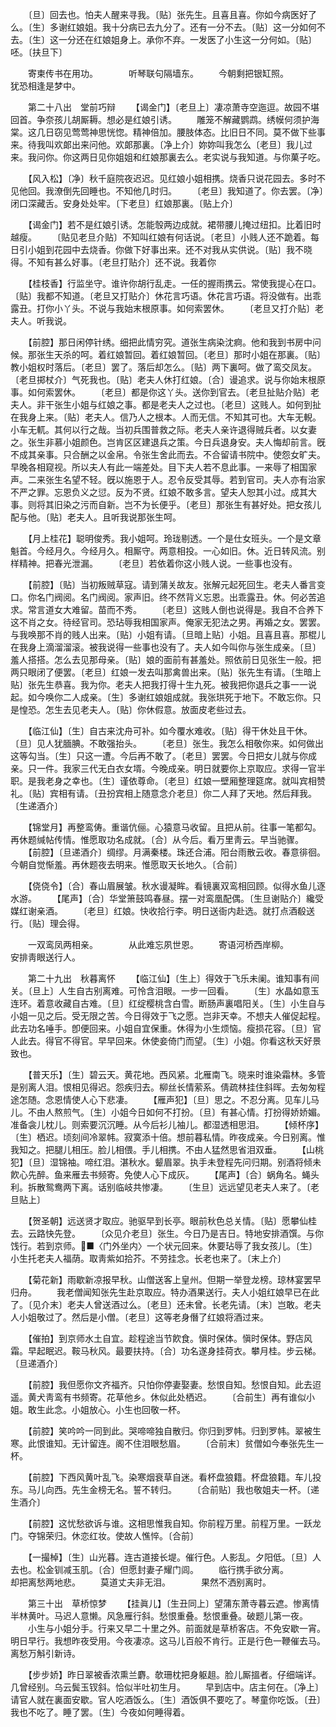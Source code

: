 <!-- { "loadSidebar": true } -->
　　〔旦〕回去也。怕夫人醒来寻我。〔贴〕张先生。且喜且喜。你如今病医好了么。〔生〕多谢红娘姐。我十分病已去九分了。还有一分不去。〔贴〕这一分如何不去。〔生〕这一分还在红娘姐身上。承你不弃。一发医了小生这一分何如。〔贴〕呸。〔扶旦下〕 

　　寄柬传书在用功。　　　　听琴联句隔墙东。 
　　今朝剩把银缸照。　　　　犹恐相逢是梦中。 

　　第二十八出　堂前巧辩 
　　【谒金门】〔老旦上〕凄凉萧寺空迤逗。故园不堪回首。争奈孩儿胡厮耨。想必是红娘引诱。 
　　雕笼不解藏鹦鹉。绣幙何须护海棠。这几日窃见莺莺神思恍惚。精神倍加。腰肢体态。比旧日不同。莫不做下些事来。待我叫欢郞出来问他。欢郞那裏。〔净上介〕妳妳叫我怎么〔老旦〕我儿过来。我问你。你这两日见你姐姐和红娘那裏去么。老实说与我知道。与你菓子吃。 

　　【风入松】〔净〕秋千庭院夜迟迟。见红娘小姐相携。烧香只说花园去。多时不见他回。我潦倒先回睡也。不知他几时归。 
　　〔老旦〕我知道了。你去罢。〔净〕闭口深藏舌。安身处处牢。〔下老旦〕红娘那裏。〔贴上介〕 

　　【谒金门】若不是红娘引诱。怎能彀两边成就。裙带腰儿掩过纽扣。比着旧时越瘦。 
　　〔贴见老旦介贴〕不知叫红娘有何话说。〔老旦〕小贱人还不跪着。每日引小姐到花园中去烧香。你做下好事出来。还不对我从实供说。〔贴〕我不晓得。不知有甚么好事。〔老旦打贴介〕还不说。我着你 

　　【桂枝香】行监坐守。谁许你胡行乱走。一任的握雨携云。常使我提心在口。〔贴〕我都不知道。〔老旦又打贴介〕休花言巧语。休花言巧语。将没做有。出乖露丑。打你小丫头。不说与我始末根原事。如何索罢休。 
　　〔老旦又打介贴〕老夫人。听我说。 

　　【前腔】那日闲停针绣。细把此情穷究。道张生病染沈痾。他和我到书房中问候。那张生天杀的呵。着红娘暂回。着红娘暂回。〔老旦〕那时小姐在那裏。〔贴〕教小姐权时落后。〔老旦〕罢了。落后却怎么。〔贴〕两下裏呵。做了鸾交凤友。〔老旦掷杖介〕气死我也。〔贴〕老夫人休打红娘。〔合〕谩追求。说与你始末根原事。如何索罢休。 
　　〔老旦〕都是你这丫头。送你到官去。〔老旦扯贴介贴〕老夫人。非干张生小姐与红娘之事。都是老夫人之过也。〔老旦〕这贱人。如何到扯在我身上来。〔贴〕老夫人。信乃人之根本。人而无信。不知其可也。大车无輗。小车无軏。其何以行之哉。当初兵围普救之际。老夫人亲许退得贼兵者。以女妻之。张生非慕小姐颜色。岂肯区区建退兵之策。今日兵退身安。夫人悔却前言。旣不成其亲事。只合酬之以金帛。令张生舍此而去。不合留请书院中。使怨女旷夫。早晚各相窥视。所以夫人有此一端差处。目下夫人若不息此事。一来辱了相国家声。二来张生名望不轻。旣以施恩于人。忍令反受其辱。若到官司。夫人亦有治家不严之罪。忘恩负义之愆。反为不贤。红娘不敢多言。望夫人恕其小过。成其大事。则将其旧染之污而自新。岂不为长便乎。〔老旦〕那张生有甚好处。把女孩儿配与他。〔贴〕老夫人。且听我说那张生呵。 

　　【月上桂花】聪明俊秀。我小姐呵。玲珑剔透。一个是仕女班头。一个是文章魁首。今经月久。今经月久。相厮守。两意相投。一心如旧。休。近日转风流。别样精神。把春光泄漏。 
　　〔老旦〕若依着你这小贱人说。一些事也没有。 

　　【前腔】〔贴〕当初叛贼草寇。请到蒲关故友。张解元起死回生。老夫人番言变口。你名门阀阅。名门阀阅。家声旧。终不然背义忘恩。出乖露丑。休。何必苦追求。常言道女大难留。苗而不秀。 
　　〔老旦〕这贱人倒也说得是。我自不合养下这不肖之女。待经官司。恐玷辱我相国家声。俺家无犯法之男。再婚之女。罢罢。与我唤那不肖的贱人出来。〔贴〕小姐有请。〔旦暗上贴〕小姐。且喜且喜。那棍儿在我身上滴溜溜滚。被我说得一些事也没有了。夫人如今叫你与张生成亲。〔旦〕羞人搭搭。怎么去见那母亲。〔贴〕娘的面前有甚羞处。照依前日见张生一般。把两只眼闭了便罢。〔老旦〕红娘一发去叫那禽兽出来。〔贴〕张先生有请。〔生暗上贴〕张先生恭喜。我为你。老夫人把我打得十生九死。被我把你退兵之事一一说起。如今唤你二人成亲。〔生〕多谢红娘姐成就。我张珙死于地下。不敢忘你。只是惶恐。怎生去见老夫人。〔贴〕你休假意。放面皮老些过去。 

　　【临江仙】〔生〕自古来沈舟可补。如今覆水难收。〔贴〕得干休处且干休。〔旦〕见人犹腼腆。不敢强抬头。 
　　〔老旦〕张生。我怎么相敬你来。如何做出这等勾当。〔生〕只这一遭。今后再不敢了。〔老旦〕罢罢。今日把女儿就与你成亲。只一件。我家三代无白衣女壻。今晚成亲。明日就要你上京取应。求得一官半职。是我老身之幸也。〔生〕谨依尊命。〔老旦〕红娘一壁厢整理筵席。就叫宾相赞礼。〔贴〕宾相有请。〔丑扮宾相上随意念介老旦〕你二人拜了天地。然后拜我。〔生递酒介〕 

　　【锦堂月】再整鸾俦。重谐伉俪。心猿意马收留。且把从前。往事一笔都勾。再休题缄帖传情。惟愿取功名成就。〔合〕从今后。看万里靑云。早当驰骤。 
　　【前腔】〔旦递酒介〕绸缪。月满秦楼。珠还合浦。阳台雨散云收。春意徘徊。今朝自觉惭羞。再休题夜去明来。惟愿取天长地久。〔合前〕 

　　【侥侥令】〔合〕春山眉展皱。秋水谩凝眸。看镜裏双鸾相回顾。似得水鱼儿逐水游。 
　　【尾声】〔合〕华堂箫鼓鸣春昼。摆一对鸾凰配偶。〔生旦谢贴介〕纔受媒红谢亲酒。 
　　〔老旦〕红娘。快收拾行李。明日送衙内赴选。就打点酒殽送行。〔贴〕理会得。 

　　一双鸾凤两相亲。　　　　从此难忘夙世恩。 
　　寄语河桥西岸柳。　　　　安排靑眼送行人。 

　　第二十九出　秋暮离怀 
　　【临江仙】〔生上〕得效于飞乐未阑。谁知事有间关。〔旦上〕人生自古别离难。可怜含泪眼。一步一回看。 
　　〔生〕水晶如意玉连环。着意收藏自古难。〔旦〕红绽樱桃含白雪。断肠声裏唱阳关。〔生〕小生自与小姐一见之后。受无限之苦。今日得效于飞之愿。岂非天幸。不想夫人催促起程。此去功名唾手。卽便回来。小姐自宜保重。休得为小生烦恼。瘦损花容。〔旦〕官人此去。得官不得官。早早回来。休使妾倚门而望。〔生〕小姐。你看这秋天好景致也。 

　　【普天乐】〔生〕碧云天。黄花地。西风紧。北雁南飞。晓来时谁染霜林。多管是别离人泪。恨相见得迟。怨疾归去。柳丝长情萦系。倩疏林挂住斜晖。去匆匆程途怎随。念恩情使人心下悲凄。 
　　【雁声犯】〔旦〕思之。不忍分离。见车儿马儿。不由人熬煎气。〔生〕小姐今日如何不打扮。〔旦〕有甚心情。打扮得娇娇媚。准备衾儿枕儿。则索要沉沉睡。从今后衫儿袖儿。都湿透相思泪。 
　　【倾杯序】〔生〕栖迟。顷刻间冷翠帏。寂寞添十倍。想前暮私情。昨夜成亲。今日别离。惟我知之。把腿儿相压。脸儿相偎。手儿相携。不由人猛然思省泪双垂。 
　　【山桃犯】〔旦〕湿锦袖。啼红泪。湛秋水。颦眉翠。执手未登程先问归期。别酒将倾未飮心先醉。鱼来雁去书频寄。免使人心下成灰。 
　　【尾声】〔合〕蜗角名。蝇头利。拆散鸳鸯两下离。话别临岐共惨凄。 
　　〔生旦〕远远望见老夫人来了。〔老旦贴上〕 

　　【贺圣朝】远送贤才取应。驰驱早到长亭。眼前秋色总关情。〔贴〕愿攀仙桂去。云路快先登。 
　　〔众见介老旦〕张生。今日乃是吉日。特地安排酒馔。与你饯行。若到京师。■〈门外坐内〉一个状元回来。休要玷辱了我女孩儿。〔生〕小生托老夫人福荫。取靑紫如拾芥。不劳挂念。长老也来了。〔末上介〕 

　　【菊花新】雨歇新凉报早秋。山僧送客上皇州。但期一举登龙榜。琼林宴罢早归舟。 
　　我老僧闻知张先生赴京取应。特办酒果送行。夫人小姐红娘早已在此了。〔见介末〕老夫人曾送酒过么。〔老旦〕还未曾。长老先请。〔末〕岂敢。老夫人小姐敬过了。然后是小僧。〔老旦〕这等老身僭了红娘将酒过来。 

　　【催拍】到京师水土自宜。趁程途当节飮食。愼时保体。愼时保体。野店风霜。早起眠迟。鞍马秋风。最要扶持。〔合〕功名遂身挂荷衣。攀月桂。步云梯。〔旦递酒介〕 

　　【前腔】我但愿你文齐福齐。只怕你停妻娶妻。愁恨自知。愁恨自知。此去迢遥。黄犬靑鸾有书频寄。花草他乡。休似此处栖迟。 
　　〔合前生〕再有谁似小姐。敢生此念。小姐放心。小生也回敬一杯。 

　　【前腔】笑吟吟一同到此。哭啼啼独自散归。你归到罗帏。归到罗帏。翠被生寒。此恨谁知。无计留连。阁不住泪眼愁眉。 
　　〔合前末〕贫僧如今奉张先生一杯。 

　　【前腔】下西风黄叶乱飞。染寒烟衰草自迷。看杯盘狼籍。杯盘狼籍。车儿投东。马儿向西。先生金榜无名。誓不转归。 
　　〔合前贴〕我也敬姐夫一杯。〔递生酒介〕 

　　【前腔】这忧愁欲诉与谁。这相思惟我自知。你前程万里。前程万里。一跃龙门。夺锦荣归。休恋红妆。使故人憔悴。〔合前〕 

　　【一撮棹】〔生〕山光暮。连古道接长堤。催行色。人影乱。夕阳低。〔旦〕人去也。松金钏减玉肌。〔合〕但愿封妻子耀门闾。 
　　临行携手欲分离。　　　　却把离愁两地悲。 
　　莫道丈夫非无泪。　　　　果然不洒别离时。 

　　第三十出　草桥惊梦 
　　【挂眞儿】〔生丑同上〕望蒲东萧寺暮云遮。惨离情半林黄叶。马迟人意懒。风急雁行斜。愁恨重叠。愁恨重叠。破题儿第一夜。 
　　小生与小姐分手。行来又早二十里之外。前面就是草桥客店。不免安歇一宵。明日早行。我想昨夜受用。今夜凄凉。这马儿百般不肯行。正是行色一鞭催去马。离愁万斛引新诗。 

　　【步步娇】昨日翠被香浓熏兰麝。欹珊枕把身躯趄。脸儿厮搵者。仔细端详。几曾经别。乌云鬓玉钗斜。恰似半吐初生月。 
　　早到店中。店主何在。〔净上〕请官人就在裏面安歇。官人吃酒饭么。〔生〕酒饭俱不要吃了。琴童你吃饭。〔丑〕我也不吃了。睡了罢。〔生〕今夜如何睡得着。 

